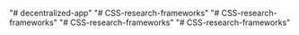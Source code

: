 "# decentralized-app" 
"# CSS-research-frameworks" 
"# CSS-research-frameworks" 
"# CSS-research-frameworks" 
"# CSS-research-frameworks" 
